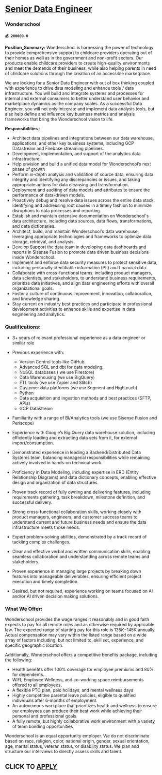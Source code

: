 # [Senior Data Engineer](https://www.remotewlb.com/apply/senior-data-engineer-76694)  
### Wonderschool  
#### `💰 280000.0`  

**Position_Summary:** Wonderschool is harnessing the power of technology to provide comprehensive support to childcare providers operating out of their homes as well as in the government and non-profit sectors. Our products enable childcare providers to create high-quality environments and meet the demands of their business, while also helping parents in need of childcare solutions through the creation of an accessible marketplace.

We are looking for a Senior Data Engineer with out of box thinking coupled with experience to drive data modeling and enhance tools / data infrastructure. You will build and integrate systems and processes for internal and external consumers to better understand user behavior and marketplace dynamics as the company scales. As a successful Data Engineer, you will not only integrate and implement data analysis tools, but also help define and influence key business metrics and analysis frameworks that bring the Wonderschool vision to life.

 **Responsibilities** :

  * Architect data pipelines and integrations between our data warehouse, applications, and other key business systems, including GCP Datastream and Firebase streaming pipelines.
  * Development, implementation, and support of the analytics data infrastructure.
  * Help envision and build a unified data model for Wonderschool’s next phase of growth
  * Perform in-depth analysis and validation of source data, ensuring data integrity and identifying any discrepancies or issues, and taking appropriate actions for data cleansing and transformation.
  * Deployment and auditing of data models and attributes to ensure the performance of data-driven models.
  * Proactively debug and resolve data issues across the entire data stack, identifying and addressing root causes in a timely fashion to minimize disruptions to data processes and reporting.
  * Establish and maintain extensive documentation on Wonderschool's data architecture, including data sources, data flows, transformations, and data dictionaries.
  * Architect, build, and maintain Wonderschool's data warehouse, leveraging appropriate technologies and frameworks to optimize data storage, retrieval, and analysis.
  * Develop Support the data team in developing data dashboards and reports in Sisense Fusion to promote data driven business decisions inside Wonderschool.
  * Implement and enforce data security measures to protect sensitive data, including personally identifiable information (PII) and financial data.
  * Collaborate with cross-functional teams, including product managers, data scientists, and stakeholders, to understand business requirements, prioritize data initiatives, and align data engineering efforts with overall organizational goals.
  * Foster a culture of continuous improvement, innovation, collaboration, and knowledge sharing.
  * Stay current on industry best practices and participate in professional development activities to enhance skills and expertise in data engineering and analytics.

### Qualifications:

  * 3+ years of relevant professional experience as a data engineer or similar role
  * Previous experience with:
    * Version Control tools like GitHub.
    * Advanced SQL and dbt for data modeling.
    * NoSQL databases ( we use Firestore)
    * Data Warehousing (we use BigQuery)
    * ETL tools (we use Zapier and Stitch)
    * Customer data platforms (we use Segment and Hightouch)
    * Python
    * Data acquisition and ingestion methods and best practices (SFTP, APIs)
    * GCP Datastream

  * Familiarity with a range of BI/Analytics tools (we use Sisense Fusion and Periscope) 
  * Experience with Google’s Big Query data warehouse solution, including efficiently loading and extracting data sets from it, for external import/consumption.
  * Demonstrated experience in leading a Backend/Distributed Data Systems team, balancing managerial responsibilities while remaining actively involved in hands-on technical work.
  * Proficiency in Data Modeling, including expertise in ERD (Entity Relationship Diagrams) and data dictionary concepts, enabling effective design and organization of data structures.
  * Proven track record of fully owning and delivering features, including requirements gathering, task breakdown, milestone definition, and successful delivery.
  * Strong cross-functional collaboration skills, working closely with product managers, engineers, and customer success teams to understand current and future business needs and ensure the data infrastructure meets those needs.
  * Expert problem-solving abilities, demonstrated by a track record of tackling complex challenges.
  * Clear and effective verbal and written communication skills, enabling seamless collaboration and understanding across remote teams and stakeholders.
  * Proven experience in managing large projects by breaking down features into manageable deliverables, ensuring efficient project execution and timely completion.
  * Desired, but not required, experience working on teams focused on AI and/or AI driven decision making solutions.

### What We Offer:

Wonderschool provides the wage ranges it reasonably and in good faith expects to pay for all remote roles and as otherwise required by applicable law. The expected range of starting pay for this role is $135K-$145K annually. Actual compensation may vary within the listed range based on a wide array of factors including, but not limited to, skill set, experience, and specific geographic location.

Additionally, Wonderschool offers a competitive benefits package, including the following:

  * Health benefits offer 100% coverage for employee premiums and 80% for dependents. 
  * WIFI, Employee Wellness, and co-working space reimbursements offered to all employees. 
  * A flexible PTO plan, paid holidays, and mental wellness days 
  * Highly competitive parental leave policies, eligible to qualified individuals after 6-months of employment.
  * An autonomous workplace that prioritizes health and wellness to ensure our employees can produce their best work while achieving their personal and professional goals.
  * A fully remote, but highly collaborative work environment with a variety of team bonding opportunities

Wonderschool is an equal opportunity employer. We do not discriminate based on race, religion, color, national origin, gender, sexual orientation, age, marital status, veteran status, or disability status. We plan and structure our interviews to directly assess skills and talent.

  
## CLICK TO [APPLY](https://www.remotewlb.com/apply/senior-data-engineer-76694)

